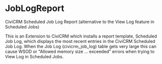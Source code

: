 JobLogReport
============

CiviCRM Scheduled Job Log Report (alternative to the View Log feature in Scheduled Jobs)

This is an Extension to CiviCRM which installs a report template, Scheduled Job Log, which displays the most recent entries in the CiviCRM Scheduled Job Log.
When the Job Log (civicrm_job_log) table gets very large this can cause WSOD or "Allowed memory size ... exceeded" errors when trying to View Log in Scheduled Jobs.
